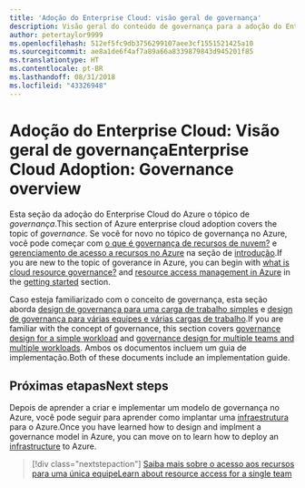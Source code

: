 ```yaml
---
title: 'Adoção do Enterprise Cloud: visão geral de governança'
description: Visão geral do conteúdo de governança para a adoção do Enterprise Cloud do Azure
author: petertaylor9999
ms.openlocfilehash: 512ef5fc9db3756299107aee3cf1551521425a10
ms.sourcegitcommit: ae8a1de6f4af7a89a66a8339879843d945201f85
ms.translationtype: HT
ms.contentlocale: pt-BR
ms.lasthandoff: 08/31/2018
ms.locfileid: "43326948"
---
```

# <a name="enterprise-cloud-adoption-governance-overview"></a><span data-ttu-id="d16c8-103">Adoção do Enterprise Cloud: Visão geral de governança</span><span class="sxs-lookup"><span data-stu-id="d16c8-103">Enterprise Cloud Adoption: Governance overview</span></span>

<span data-ttu-id="d16c8-104">Esta seção da adoção do Enterprise Cloud do Azure o tópico de *governança*.</span><span class="sxs-lookup"><span data-stu-id="d16c8-104">This section of Azure enterprise cloud adoption covers the topic of *governance*.</span></span> <span data-ttu-id="d16c8-105">Se você for novo no tópico de governança no Azure, você pode começar com [o que é governança de recursos de nuvem?](../getting-started/what-is-governance.md) e [gerenciamento de acesso a recursos no Azure](../getting-started/azure-resource-access.md) na seção de [introdução](../getting-started/overview.md).</span><span class="sxs-lookup"><span data-stu-id="d16c8-105">If you are new to the topic of goverance in Azure, you can begin with [what is cloud resource governance?](../getting-started/what-is-governance.md) and [resource access management in Azure](../getting-started/azure-resource-access.md) in the [getting started](../getting-started/overview.md) section.</span></span>

<span data-ttu-id="d16c8-106">Caso esteja familiarizado com o conceito de governança, esta seção aborda [design de governança para uma carga de trabalho simples](governance-single-team.md) e [design de governança para várias equipes e várias cargas de trabalho](governance-multiple-teams.md).</span><span class="sxs-lookup"><span data-stu-id="d16c8-106">If you are familiar with the concept of governance, this section covers [governance design for a simple workload](governance-single-team.md) and [governance design for multiple teams and multiple workloads](governance-multiple-teams.md).</span></span> <span data-ttu-id="d16c8-107">Ambos os documentos incluem um guia de implementação.</span><span class="sxs-lookup"><span data-stu-id="d16c8-107">Both of these documents include an implementation guide.</span></span>

## <a name="next-steps"></a><span data-ttu-id="d16c8-108">Próximas etapas</span><span class="sxs-lookup"><span data-stu-id="d16c8-108">Next steps</span></span>

<span data-ttu-id="d16c8-109">Depois de aprender a criar e implementar um modelo de governança no Azure, você pode seguir para aprender como implantar uma [infraestrutura](../infrastructure/basic-workload.md) para o Azure.</span><span class="sxs-lookup"><span data-stu-id="d16c8-109">Once you have learned how to design and implment a governance model in Azure, you can move on to learn how to deploy an [infrastructure](../infrastructure/basic-workload.md) to Azure.</span></span>

> [!div class="nextstepaction"]
> [<span data-ttu-id="d16c8-110">Saiba mais sobre o acesso aos recursos para uma única equipe</span><span class="sxs-lookup"><span data-stu-id="d16c8-110">Learn about resource access for a single team</span></span>](governance-single-team.md)